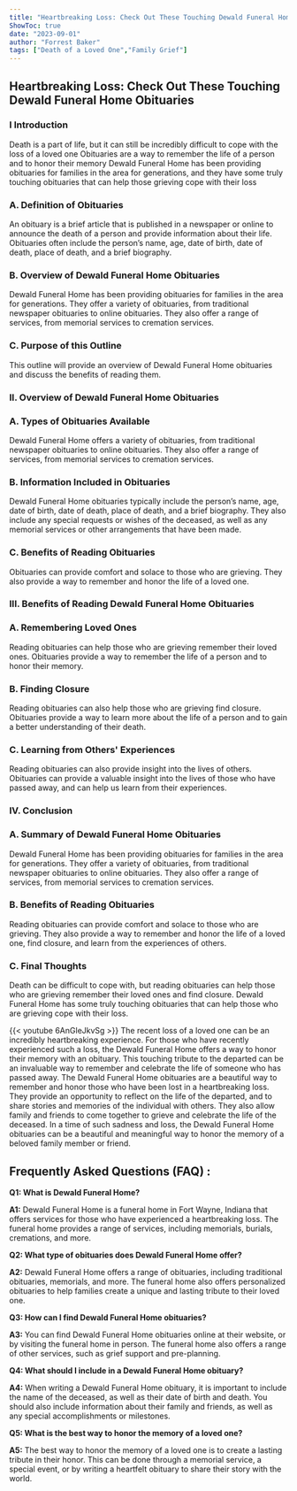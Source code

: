 ```yaml
---
title: "Heartbreaking Loss: Check Out These Touching Dewald Funeral Home Obituaries"
ShowToc: true 
date: "2023-09-01"
author: "Forrest Baker" 
tags: ["Death of a Loved One","Family Grief"]
---
```

<h2>Heartbreaking Loss: Check Out These Touching Dewald Funeral Home Obituaries</h2>

<h3>I Introduction</h3>

Death is a part of life, but it can still be incredibly difficult to cope with the loss of a loved one Obituaries are a way to remember the life of a person and to honor their memory Dewald Funeral Home has been providing obituaries for families in the area for generations, and they have some truly touching obituaries that can help those grieving cope with their loss

<h3>A. Definition of Obituaries</h3>

An obituary is a brief article that is published in a newspaper or online to announce the death of a person and provide information about their life. Obituaries often include the person’s name, age, date of birth, date of death, place of death, and a brief biography.

<h3>B. Overview of Dewald Funeral Home Obituaries</h3>

Dewald Funeral Home has been providing obituaries for families in the area for generations. They offer a variety of obituaries, from traditional newspaper obituaries to online obituaries. They also offer a range of services, from memorial services to cremation services.

<h3>C. Purpose of this Outline</h3>

This outline will provide an overview of Dewald Funeral Home obituaries and discuss the benefits of reading them.

<h3>II. Overview of Dewald Funeral Home Obituaries</h3>

<h3>A. Types of Obituaries Available</h3>

Dewald Funeral Home offers a variety of obituaries, from traditional newspaper obituaries to online obituaries. They also offer a range of services, from memorial services to cremation services.

<h3>B. Information Included in Obituaries</h3>

Dewald Funeral Home obituaries typically include the person’s name, age, date of birth, date of death, place of death, and a brief biography. They also include any special requests or wishes of the deceased, as well as any memorial services or other arrangements that have been made.

<h3>C. Benefits of Reading Obituaries</h3>

Obituaries can provide comfort and solace to those who are grieving. They also provide a way to remember and honor the life of a loved one.

<h3>III. Benefits of Reading Dewald Funeral Home Obituaries</h3>

<h3>A. Remembering Loved Ones</h3>

Reading obituaries can help those who are grieving remember their loved ones. Obituaries provide a way to remember the life of a person and to honor their memory.

<h3>B. Finding Closure</h3>

Reading obituaries can also help those who are grieving find closure. Obituaries provide a way to learn more about the life of a person and to gain a better understanding of their death.

<h3>C. Learning from Others' Experiences</h3>

Reading obituaries can also provide insight into the lives of others. Obituaries can provide a valuable insight into the lives of those who have passed away, and can help us learn from their experiences.

<h3>IV. Conclusion</h3>

<h3>A. Summary of Dewald Funeral Home Obituaries</h3>

Dewald Funeral Home has been providing obituaries for families in the area for generations. They offer a variety of obituaries, from traditional newspaper obituaries to online obituaries. They also offer a range of services, from memorial services to cremation services.

<h3>B. Benefits of Reading Obituaries</h3>

Reading obituaries can provide comfort and solace to those who are grieving. They also provide a way to remember and honor the life of a loved one, find closure, and learn from the experiences of others.

<h3>C. Final Thoughts</h3>

Death can be difficult to cope with, but reading obituaries can help those who are grieving remember their loved ones and find closure. Dewald Funeral Home has some truly touching obituaries that can help those who are grieving cope with their loss.

{{< youtube 6AnGleJkvSg >}} 
The recent loss of a loved one can be an incredibly heartbreaking experience. For those who have recently experienced such a loss, the Dewald Funeral Home offers a way to honor their memory with an obituary. This touching tribute to the departed can be an invaluable way to remember and celebrate the life of someone who has passed away. The Dewald Funeral Home obituaries are a beautiful way to remember and honor those who have been lost in a heartbreaking loss. They provide an opportunity to reflect on the life of the departed, and to share stories and memories of the individual with others. They also allow family and friends to come together to grieve and celebrate the life of the deceased. In a time of such sadness and loss, the Dewald Funeral Home obituaries can be a beautiful and meaningful way to honor the memory of a beloved family member or friend.

## Frequently Asked Questions (FAQ) :
**Q1: What is Dewald Funeral Home?**

**A1:** Dewald Funeral Home is a funeral home in Fort Wayne, Indiana that offers services for those who have experienced a heartbreaking loss. The funeral home provides a range of services, including memorials, burials, cremations, and more. 

**Q2: What type of obituaries does Dewald Funeral Home offer?**

**A2:** Dewald Funeral Home offers a range of obituaries, including traditional obituaries, memorials, and more. The funeral home also offers personalized obituaries to help families create a unique and lasting tribute to their loved one. 

**Q3: How can I find Dewald Funeral Home obituaries?**

**A3:** You can find Dewald Funeral Home obituaries online at their website, or by visiting the funeral home in person. The funeral home also offers a range of other services, such as grief support and pre-planning. 

**Q4: What should I include in a Dewald Funeral Home obituary?**

**A4:** When writing a Dewald Funeral Home obituary, it is important to include the name of the deceased, as well as their date of birth and death. You should also include information about their family and friends, as well as any special accomplishments or milestones. 

**Q5: What is the best way to honor the memory of a loved one?**

**A5:** The best way to honor the memory of a loved one is to create a lasting tribute in their honor. This can be done through a memorial service, a special event, or by writing a heartfelt obituary to share their story with the world.



